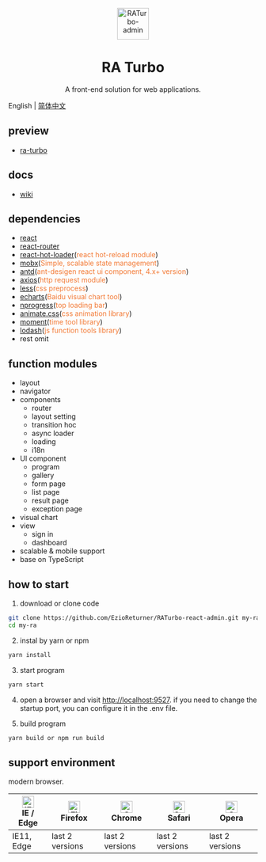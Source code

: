 <p align="center">
  <a href="https://github.com/EzioReturner/ra-turbo">
    <img alt="RATurbo-admin" height="64" src="./public/favicon.ico">
  </a>
</p>

<h1 align="center">RA Turbo</h1>

<div align="center">
  A front-end solution for web applications.
</div>

English | [简体中文](https://github.com/EzioReturner/RATurbo-react-admin/blob/master/README-zh_CN.md)

## preview

- [ra-turbo](http://preview.raturbo.com/dist/index.html)

## docs

- [wiki](https://ezioreturner.github.io/RATurbo-docs/#/)

## dependencies

- [react](https://facebook.github.io/react/)
- [react-router](https://react-guide.github.io/react-router-cn/)
- [react-hot-loader](https://github.com/gaearon/react-hot-loader)(<span style="color: rgb(243,121,52);">react hot-reload module</span>)
- [mobx](https://github.com/mobxjs/mobx)(<span style="color: rgb(243,121,52);">Simple, scalable state management</span>)
- [antd](https://ant.design/index-cn)(<span style="color: rgb(243,121,52);">ant-desigen react ui component, 4.x+ version</span>)
- [axios](https://github.com/mzabriskie/axios)(<span style="color: rgb(243,121,52);">http request module</span>)
- [less](http://lesscss.cn/)(<span style="color: rgb(243,121,52);">css preprocess</span>)
- [echarts](https://github.com/apache/incubator-echarts)(<span style="color: rgb(243,121,52);">Baidu visual chart tool</span>)
- [nprogress](https://github.com/rstacruz/nprogress)(<span style="color: rgb(243,121,52);">top loading bar</span>)
- [animate.css](https://daneden.github.io/animate.css/)(<span style="color: rgb(243,121,52);">css animation library</span>)
- [moment](http://momentjs.cn/)(<span style="color: rgb(243,121,52);">time tool library</span>)
- [lodash](https://www.lodashjs.com/)(<span style="color: rgb(243,121,52);">js function tools library</span>)
- rest omit

## function modules

- layout
- navigator
- components
    - router
    - layout setting
    - transition hoc
    - async loader
    - loading 
    - i18n
- UI component
    - program
    - gallery
    - form page
    - list page
    - result page
    - exception page
- visual chart
- view
    - sign in
    - dashboard
- scalable & mobile support 
- base on TypeScript

## how to start

1. download or clone code

```bash
git clone https://github.com/EzioReturner/RATurbo-react-admin.git my-ra
cd my-ra
```

2. instal by yarn or npm

```bash
yarn install
```

3. start program

```bash
yarn start
```

4. open a browser and visit [http://localhost:9527](http://localhost:9527). if you need to change the startup port, you can configure it in the .env file.

5. build program

```bash
yarn build or npm run build
```

## support environment

modern browser.

| [<img src="https://raw.githubusercontent.com/alrra/browser-logos/master/src/edge/edge_48x48.png" alt="IE / Edge" width="24px" height="24px" />](http://godban.github.io/browsers-support-badges/)</br>IE / Edge | [<img src="https://raw.githubusercontent.com/alrra/browser-logos/master/src/firefox/firefox_48x48.png" alt="Firefox" width="24px" height="24px" />](http://godban.github.io/browsers-support-badges/)</br>Firefox | [<img src="https://raw.githubusercontent.com/alrra/browser-logos/master/src/chrome/chrome_48x48.png" alt="Chrome" width="24px" height="24px" />](http://godban.github.io/browsers-support-badges/)</br>Chrome | [<img src="https://raw.githubusercontent.com/alrra/browser-logos/master/src/safari/safari_48x48.png" alt="Safari" width="24px" height="24px" />](http://godban.github.io/browsers-support-badges/)</br>Safari | [<img src="https://raw.githubusercontent.com/alrra/browser-logos/master/src/opera/opera_48x48.png" alt="Opera" width="24px" height="24px" />](http://godban.github.io/browsers-support-badges/)</br>Opera |
| --------- | --------- | --------- | --------- | --------- | 
|IE11, Edge| last 2 versions| last 2 versions| last 2 versions| last 2 versions
